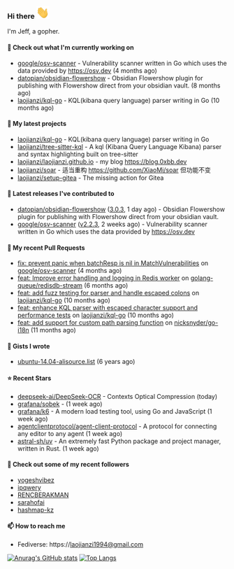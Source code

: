 ### Hi there <img src="https://raw.githubusercontent.com/laojianzi/laojianzi/main/wave.gif" width="30px">

I'm Jeff, a gopher.

#### 👷 Check out what I'm currently working on

- [google/osv-scanner](https://github.com/google/osv-scanner) - Vulnerability scanner written in Go which uses the data provided by https://osv.dev (4 months ago)
- [datopian/obsidian-flowershow](https://github.com/datopian/obsidian-flowershow) - Obsidian Flowershow plugin for publishing with Flowershow direct from your obsidian vault. (8 months ago)
- [laojianzi/kql-go](https://github.com/laojianzi/kql-go) - KQL(kibana query language) parser writing in Go (10 months ago)

#### 🌱 My latest projects

- [laojianzi/kql-go](https://github.com/laojianzi/kql-go) - KQL(kibana query language) parser writing in Go
- [laojianzi/tree-sitter-kql](https://github.com/laojianzi/tree-sitter-kql) - A kql (Kibana Query Language Kibana) parser and syntax highlighting built on tree-sitter
- [laojianzi/laojianzi.github.io](https://github.com/laojianzi/laojianzi.github.io) - my blog https://blog.0xbb.dev
- [laojianzi/soar](https://github.com/laojianzi/soar) - 适当重构 https://github.com/XiaoMi/soar 但功能不变
- [laojianzi/setup-gitea](https://github.com/laojianzi/setup-gitea) - The missing action for Gitea

#### 🔭 Latest releases I've contributed to

- [datopian/obsidian-flowershow](https://github.com/datopian/obsidian-flowershow) ([3.0.3](https://github.com/datopian/obsidian-flowershow/releases/tag/3.0.3), 1 day ago) - Obsidian Flowershow plugin for publishing with Flowershow direct from your obsidian vault.
- [google/osv-scanner](https://github.com/google/osv-scanner) ([v2.2.3](https://github.com/google/osv-scanner/releases/tag/v2.2.3), 2 weeks ago) - Vulnerability scanner written in Go which uses the data provided by https://osv.dev

#### 🔨 My recent Pull Requests

- [fix: prevent panic when batchResp is nil in MatchVulnerabilities](https://github.com/google/osv-scanner/pull/1922) on [google/osv-scanner](https://github.com/google/osv-scanner) (4 months ago)
- [feat: Improve error handling and logging in Redis worker](https://github.com/golang-queue/redisdb-stream/pull/31) on [golang-queue/redisdb-stream](https://github.com/golang-queue/redisdb-stream) (6 months ago)
- [feat: add fuzz testing for parser and handle escaped colons](https://github.com/laojianzi/kql-go/pull/10) on [laojianzi/kql-go](https://github.com/laojianzi/kql-go) (10 months ago)
- [feat: enhance KQL parser with escaped character support and performance tests](https://github.com/laojianzi/kql-go/pull/8) on [laojianzi/kql-go](https://github.com/laojianzi/kql-go) (10 months ago)
- [feat: add support for custom path parsing function](https://github.com/nicksnyder/go-i18n/pull/346) on [nicksnyder/go-i18n](https://github.com/nicksnyder/go-i18n) (11 months ago)

#### 📓 Gists I wrote

- [ubuntu-14.04-alisource.list](https://gist.github.com/07e2a6bf71a7457b6bd0526b174e744d) (6 years ago)

#### ⭐ Recent Stars

- [deepseek-ai/DeepSeek-OCR](https://github.com/deepseek-ai/DeepSeek-OCR) - Contexts Optical Compression (today)
- [grafana/sobek](https://github.com/grafana/sobek) -  (1 week ago)
- [grafana/k6](https://github.com/grafana/k6) - A modern load testing tool, using Go and JavaScript (1 week ago)
- [agentclientprotocol/agent-client-protocol](https://github.com/agentclientprotocol/agent-client-protocol) -  A protocol for connecting any editor to any agent (1 week ago)
- [astral-sh/uv](https://github.com/astral-sh/uv) - An extremely fast Python package and project manager, written in Rust. (1 week ago)

#### 👯 Check out some of my recent followers

- [yogeshvibez](https://github.com/yogeshvibez)
- [ipqwery](https://github.com/ipqwery)
- [RENCBERAKMAN](https://github.com/RENCBERAKMAN)
- [sarahofai](https://github.com/sarahofai)
- [hashmap-kz](https://github.com/hashmap-kz)

#### 📫 How to reach me

- Fediverse: https://laojianzi1994@gmail.com


[![Anurag's GitHub stats](https://github-readme-stats.vercel.app/api?username=laojianzi&count_private=true&show_icons=true&theme=vue-dark&include_all_commits=true)](https://github.com/laojianzi/laojianzi)
[![Top Langs](https://github-readme-stats.vercel.app/api/top-langs/?username=laojianzi&theme=vue-dark)](https://github.com/laojianzi/laojianzi)
